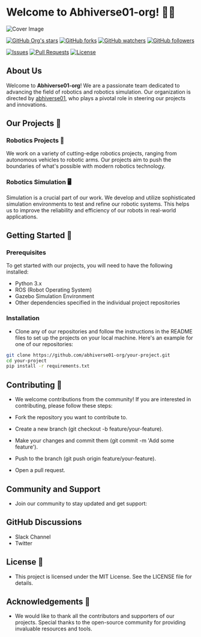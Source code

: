 # Welcome to Abhiverse01-org! 🤖🌌

![Cover Image](assets/orgcover.png)

[![GitHub Org's stars](https://img.shields.io/github/stars/abhiverse01-org?style=social)](https://github.com/abhiverse01-org)
[![GitHub forks](https://img.shields.io/github/forks/abhiverse01-org?style=social)](https://github.com/abhiverse01-org/fork)
[![GitHub watchers](https://img.shields.io/github/watchers/abhiverse01-org?style=social)](https://github.com/abhiverse01-org)
[![GitHub followers](https://img.shields.io/github/followers/abhiverse01-org?style=social)](https://github.com/abhiverse01-org)

[![Issues](https://img.shields.io/github/issues/abhiverse01-org)](https://github.com/abhiverse01-org/issues)
[![Pull Requests](https://img.shields.io/github/issues-pr/abhiverse01-org)](https://github.com/abhiverse01-org/pulls)
[![License](https://img.shields.io/github/license/abhiverse01-org?color=blue)](https://github.com/abhiverse01-org/blob/main/LICENSE)

## About Us

Welcome to **Abhiverse01-org**! We are a passionate team dedicated to advancing the field of robotics and robotics simulation. Our organization is directed by [abhiverse01](https://github.com/abhiverse01), who plays a pivotal role in steering our projects and innovations.

## Our Projects 🚀

### Robotics Projects 🤖

We work on a variety of cutting-edge robotics projects, ranging from autonomous vehicles to robotic arms. Our projects aim to push the boundaries of what's possible with modern robotics technology.

### Robotics Simulation 🖥️

Simulation is a crucial part of our work. We develop and utilize sophisticated simulation environments to test and refine our robotic systems. This helps us to improve the reliability and efficiency of our robots in real-world applications.

## Getting Started 🏁

### Prerequisites

To get started with our projects, you will need to have the following installed:

- Python 3.x
- ROS (Robot Operating System)
- Gazebo Simulation Environment
- Other dependencies specified in the individual project repositories

### Installation

- Clone any of our repositories and follow the instructions in the README files to set up the projects on your local machine. Here's an example for one of our repositories:

```bash
git clone https://github.com/abhiverse01-org/your-project.git
cd your-project
pip install -r requirements.txt
```
## Contributing 🤝

- We welcome contributions from the community! If you are interested in contributing, please follow these steps:

- Fork the repository you want to contribute to.
- Create a new branch (git checkout -b feature/your-feature).
- Make your changes and commit them (git commit -m 'Add some feature').
- Push to the branch (git push origin feature/your-feature).
- Open a pull request.

## Community and Support
- Join our community to stay updated and get support:

## GitHub Discussions
- Slack Channel
- Twitter

## License 📄
- This project is licensed under the MIT License. See the LICENSE file for details.

## Acknowledgements 🙏
- We would like to thank all the contributors and supporters of our projects. Special thanks to the open-source community for providing invaluable resources and tools.


